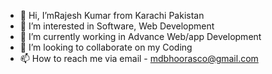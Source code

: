 - 👋 Hi, I’mRajesh Kumar from Karachi Pakistan
- 👀 I’m interested in Software, Web Development 
- 🌱 I’m currently working in Advance Web/app Development 
- 💞️ I’m looking to collaborate on my Coding 
- 📫 How to reach me via email - mdbhoorasco@gmail.com

<!---
MdBhoorasCo/MdBhoorasCo is a ✨ special ✨ repository because its `README.md` (this file) appears on your GitHub profile.
You can click the Preview link to take a look at your changes.
--->

